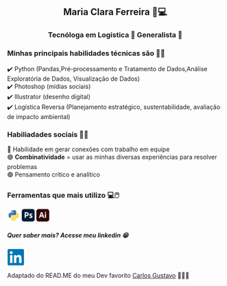 <h2 align="center"> Maria Clara Ferreira 👩💻 
<h3 align="center">Tecnóloga em Logística 🔹️ Generalista 🎨</h3> 

 
### Minhas principais habilidades técnicas são 👩📝️
✔️ Python (Pandas,Pré-processamento e Tratamento de Dados,Análise Exploratória de Dados, Visualização de Dados) <br/>
✔️ Photoshop (mídias sociais)  <br/>
✔️ Illustrator (desenho digital) <br/>
✔️ Logística Reversa (Planejamento estratégico, sustentabilidade, avaliação de impacto ambiental) <br/>

### Habiliadades sociais 👩🧠
🔵 Habilidade em gerar conexões com trabalho em equipe <br/>
🟣 <b>Combinatividade</b> = usar as minhas diversas experiências para resolver problemas<br/>
🟢 Pensamento crítico e analítico <br/>

</p>

 ### Ferramentas que mais utilizo 💻🖱️
 <p align="left">
  <img src="https://github.com/devicons/devicon/blob/master/icons/python/python-original.svg" alt="Python" width="30"  height="30" />
  <img src="https://github.com/devicons/devicon/blob/master/icons/photoshop/photoshop-plain.svg" alt="photshop" width="30" height="30"/>
  <img src="https://github.com/devicons/devicon/blob/master/icons/illustrator/illustrator-plain.svg" alt="illustrator" width="30" height="30"/>

  
 
 
 
</p>
<h5 align="left">Quer saber mais? Acesse meu linkedin 😁 </h5>
<p align="left">
<a href="https://www.linkedin.com/in/mariaclaraferreira/" target="blank"><img align="center" src="https://github.com/devicons/devicon/blob/master/icons/linkedin/linkedin-original.svg" alt="Clara Ferreira" height="40" width="40" /></a>



 
 Adaptado do READ.ME do meu Dev favorito [Carlos Gustavo](https://github.com/carlosgustavo) 👨🏻‍💻
                                                       
